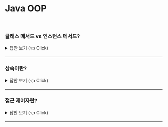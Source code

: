 # Java OOP
<br>


### 클래스 메서드 vs 인스턴스 메서드?

<details>
   <summary> 답안 보기 (👈 Click)</summary>
<br />
[참고: 자바의 정석] 
 
+ 변수에서 그랬던 것과 같이, 메서드 앞에 static이 붙어 있으면 클래스 메서드이고, <br> 
  붙어 있지 않으면 인스턴스 메서드입니다. <br> 
  클래스 메서드도 클래스 변수처럼, 객체를 생성하지 않고도 '클래스 이름. 메서드 이름(매개변수)'와 같은 식으로 호출이 가능합니다. <br> 
  반면, 인스턴스 메서드는 반드시 객체를 생성해야만 호출할 수 있습니다. <br> 
  
  그렇다면 클래스를 정의할 때, 어느 경우에 static을 사용해서 클래스 메서드로 정의해야 하는 것일까요? <br> 
  클래스는 '데이터(변수)와 데이터에 관련된 메서드의 집합'이므로, 같은 클래스 내에 있는 메서드와 멤버 변수는 아주 밀접한 관계가 있습니다. <br> 
  
  인스턴스 메서드는 인스턴스 변수와 관련된 작업을 하는, 즉 메서드의 작업을 수행하는데 인스턴스 변수를 필요로 하는 메서드입니다. <br> 
  그런데 인스턴스 변수는 인스턴스(객체)를 생성해야만 만들어지므로, 인스턴스 메서드 역시 인스턴스를 생성해야만 호출될 수 있는 것입니다. <br> 
  
  반면에, 메서드 중에서 인스턴스와 관계없는(인스턴스 변수나 인스턴스 메서드를 사용하지 않는)메서드를 클래스 메서드(static 메서드)로 정의합니다. <br> 
  물론 인스턴스 변수를 사용하지 않는다고 해서 반드시 클래스 메서드로 정의해야 하는 것은 아니지만, 특별한 이유가 없는 한 그렇게 하는 것이 일반적입니다. <br> 
  
</details>

-----------------------

### 상속이란?

<details>
   <summary> 답안 보기 (👈 Click)</summary>
<br />
[참고: 자바의 정석] 
 
+ 상속이란, 기존의 클래스를 재사용하여 새로운 클래스를 작성하는 것입니다. <br> 
  상속을 통해서 클래스를 작성하면 보다 적은 양의 코드로 새로운 클래스를 작성할 수 있고, <br> 
  코드를 공통적으로 관리할 수 있기 때문에, 코드의 추가 및 변경이 매우 용이합니다. <br> 
   
  이러한 특징은 코드의 재사용성을 높이고 코드의 중복을 제거하여 프로그램의 생산성과 유지보수에 크게 기여합니다. <br> 
  자바에서 상속을 구현하는 방법은 아주 간단합니다. <br> 
  새로 작성하고자 하는 클래스의 이름 뒤에 상속 받고자 하는 클래스의 이름을 키워드 'extends'와 함께 써주기만 하면 됩니다. <br> 
  
  예를 들어, 새로 작성하려는 클래스의 이름이 Child이고 상속 받고자 하는 기존 클래스의 이름이 Parent라면 다음과 같이 하면 됩니다. <br> 
   
  ```
  class Child extends Parent{
        // ...
  }
  ```
   
  이 두 클래스는 서로 상속 관계에 있다고 하며, 상속해주는 클래스를 '조상 클래스'라 하고, <br>
  상속 받는 클래스를 '자손 클래스'라고 합니다. <br> 
</details>

-----------------------


### 접근 제어자란?

<details>
   <summary> 답안 보기 (👈 Click)</summary>
<br />
[참고: 자바의 정석] 
 
+ 접근 제어자는 멤버 또는 클래스에 사용되어, 해당하는 멤버 또는 클래스를 외부에서 접근하지 못하도록 제한하는 역할을 합니다. <br> 
  접근 제어자가 default임을 알리기 위해 실제로 default를 붙이지는 않습니다. <br> 
  클래스나 멤버변수, 메서드, 생성자에 접근 제어자가 지정되어 있지 않다면, 접근 제어자가 default임을 뜻합니다. <br>
   
  접근 제어자가 사용될 수 있는 곳 - 클래스, 멤버변수, 메서드, 생성자 <br> 
  private: 같은 클래스 내에서만 접근이 가능함 <br> 
  default: 같은 패키지 내에서만 접근이 가능함 <br> 
  protected: 같은 패키지 내에서, 그리고 다른 패키지의 자손클래스에서 접근이 가능함 <br> 
  public: 접근 제한이 전혀 없음 <br> 
   
  접근 범위가 넓은 쪽에서 좁은 쪽의 순으로 왼쪽부터 나열하면 다음과 같습니다. <br> 
  ``` 
     public > protected > (default) > private
  ``` 
  
  public은 접근 제한이 전혀 없는 것이고, private은 같은 클래스 내에서만 사용하도록 제한하는 가장 높은 제한입니다. <br> 
  그리고 default는 같은 패키지내의 클래스에서만 접근이 가능하도록 하는 것입니다. <br> 
  마지막으로 protected는 패키지에 관계없이 상속관계에 있는 자손 클래스에서 접근할 수 있도록 하는 것이 제한목적이지만, <br> 
  같은 패키지 내에서도 접근이 가능합니다. <br> 
  그래서 protected가 default보다 접근 범위가 더 넓습니다. <br> 
</details>

-----------------------

